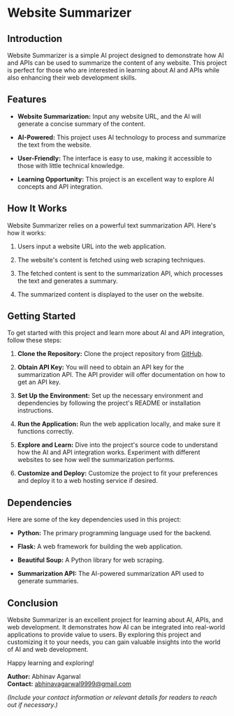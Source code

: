 # Website Summarizer

## Introduction

Website Summarizer is a simple AI project designed to demonstrate how AI and APIs can be used to summarize the content of any website. This project is perfect for those who are interested in learning about AI and APIs while also enhancing their web development skills.

## Features

- **Website Summarization:** Input any website URL, and the AI will generate a concise summary of the content.

- **AI-Powered:** This project uses AI technology to process and summarize the text from the website.

- **User-Friendly:** The interface is easy to use, making it accessible to those with little technical knowledge.

- **Learning Opportunity:** This project is an excellent way to explore AI concepts and API integration.

## How It Works

Website Summarizer relies on a powerful text summarization API. Here's how it works:

1. Users input a website URL into the web application.

2. The website's content is fetched using web scraping techniques.

3. The fetched content is sent to the summarization API, which processes the text and generates a summary.

4. The summarized content is displayed to the user on the website.

## Getting Started

To get started with this project and learn more about AI and API integration, follow these steps:

1. **Clone the Repository:** Clone the project repository from [GitHub](https://github.com/your-username/website-summarizer).

2. **Obtain API Key:** You will need to obtain an API key for the summarization API. The API provider will offer documentation on how to get an API key.

3. **Set Up the Environment:** Set up the necessary environment and dependencies by following the project's README or installation instructions.

4. **Run the Application:** Run the web application locally, and make sure it functions correctly.

5. **Explore and Learn:** Dive into the project's source code to understand how the AI and API integration works. Experiment with different websites to see how well the summarization performs.

6. **Customize and Deploy:** Customize the project to fit your preferences and deploy it to a web hosting service if desired.

## Dependencies

Here are some of the key dependencies used in this project:

- **Python:** The primary programming language used for the backend.

- **Flask:** A web framework for building the web application.

- **Beautiful Soup:** A Python library for web scraping.

- **Summarization API:** The AI-powered summarization API used to generate summaries.

## Conclusion

Website Summarizer is an excellent project for learning about AI, APIs, and web development. It demonstrates how AI can be integrated into real-world applications to provide value to users. By exploring this project and customizing it to your needs, you can gain valuable insights into the world of AI and web development.

Happy learning and exploring!

**Author:** Abhinav Agarwal  
**Contact:** abhinavagarwal9999@gmail.com

*(Include your contact information or relevant details for readers to reach out if necessary.)*
